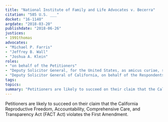 ```yaml
---
title: "National Institute of Family and Life Advocates v. Becerra"
citation: "585 U.S. ___"
docket: "16-1140"
argdate: "2018-03-20"
publishdate: "2018-06-26"
justices:
- 1991thomas
advocates:
- "Michael P. Farris"
- "Jeffrey B. Wall"
- "Joshua A. Klein"
roles:
- "on behalf of the Petitioners"
- "Deputy Solicitor General, for the United States, as amicus curiae, supporting neither party"
- "Deputy Solicitor General of California, on behalf of the Respondents"
tags:
topics:
summary: "Petitioners are likely to succeed on their claim that the California Reproductive Freedom, Accountability, Comprehensive Care, and Transparency Act (FACT Act) violates the First Amendment."
---
```

Petitioners are likely to succeed on their claim that the California Reproductive Freedom, Accountability, Comprehensive Care, and Transparency Act (FACT Act) violates the First Amendment.

